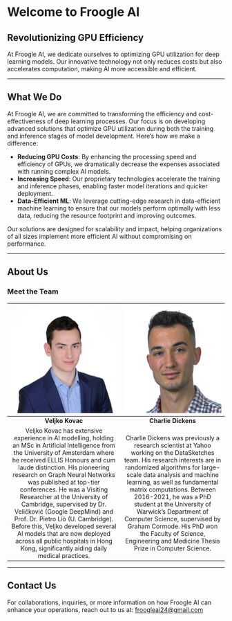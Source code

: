 # Welcome to Froogle AI

## Revolutionizing GPU Efficiency

At Froogle AI, we dedicate ourselves to optimizing GPU utilization for deep learning models. Our innovative technology not only reduces costs but also accelerates computation, making AI more accessible and efficient.

---

## What We Do

At Froogle AI, we are committed to transforming the efficiency and cost-effectiveness of deep learning processes. Our focus is on developing advanced solutions that optimize GPU utilization during both the training and inference stages of model development. Here’s how we make a difference:

- **Reducing GPU Costs**: By enhancing the processing speed and efficiency of GPUs, we dramatically decrease the expenses associated with running complex AI models.
- **Increasing Speed**: Our proprietary technologies accelerate the training and inference phases, enabling faster model iterations and quicker deployment.
- **Data-Efficient ML**: We leverage cutting-edge research in data-efficient machine learning to ensure that our models perform optimally with less data, reducing the resource footprint and improving outcomes.

Our solutions are designed for scalability and impact, helping organizations of all sizes implement more efficient AI without compromising on performance.

---

## About Us

### Meet the Team
| <img src="/veljko_portrait.jpeg" width="250" height="250" alt="Veljko Kovac"> | <img src="/charlie_portrait.jpeg" width="250" height="250" alt="Charlie Dickens"> |
|:--:|:--:|
| **Veljko Kovac** | **Charlie Dickens** |
| Veljko Kovac has extensive experience in AI modelling, holding an MSc in Artificial Intelligence from the University of Amsterdam where he received ELLIS Honours and cum laude distinction. His pioneering research on Graph Neural Networks was published at top-tier conferences. He was a Visiting Researcher at the University of Cambridge, supervised by Dr. Veličković (Google DeepMind) and Prof. Dr. Pietro Liò (U. Cambridge). Before this, Veljko developed several AI models that are now deployed across all public hospitals in Hong Kong, significantly aiding daily medical practices. | Charlie Dickens was previously a research scientist at Yahoo working on the DataSketches team. His research interests are in randomized algorithms for large-scale data analysis and machine learning, as well as fundamental matrix computations. Between 2016-2021, he was a PhD student at the University of Warwick’s Department of Computer Science, supervised by Graham Cormode. His PhD won the Faculty of Science, Engineering and Medicine Thesis Prize in Computer Science. |
---

## Contact Us

For collaborations, inquiries, or more information on how Froogle AI can enhance your operations, reach out to us at:
[froogleai24@gmail.com](mailto:froogleai24@gmail.com)

